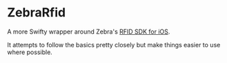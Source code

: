 # ZebraRfid

A more Swifty wrapper around Zebra's [RFID SDK for iOS][sdk-link].

It attempts to follow the basics pretty closely but make things easier to use
where possible.

[sdk-link]: https://github.com/ZebraDevs/alt-rfid-ios-sdk
